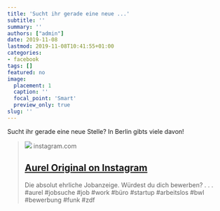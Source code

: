```yaml
---
title: 'Sucht ihr gerade eine neue ...'
subtitle: ''
summary: ''
authors: ["admin"]
date: 2019-11-08
lastmod: 2019-11-08T10:41:55+01:00
categories:
- facebook
tags: []
featured: no
image:
  placement: 1
  caption: ''
  focal_point: 'Smart'
  preview_only: true
slug: ''
---
```

Sucht ihr gerade eine neue Stelle? In Berlin gibts viele davon!
> [![](https://scontent.cdninstagram.com/v/t51.2885-15/75341303_100918054675065_5842017295281304400_n.jpg?stp=c288.0.864.864a_dst-jpg_s640x640&_nc_cat=108&ccb=1-7&_nc_sid=c4dd86&_nc_ohc=jNTJaLfp05EAX9QNDfW&_nc_ht=scontent.cdninstagram.com&oh=00_AfCkOha6U1mgWrECXzs70PDkROrs94UQ5TfIRQDP5QRQRg&oe=657E4786)](https://www.instagram.com/p/B4hvdeQox-G/?igshid=1rbr1dsumoc8y)
> instagram.com
> ## [Aurel Original on Instagram](https://www.instagram.com/p/B4hvdeQox-G/?igshid=1rbr1dsumoc8y)
>
>Die absolut ehrliche Jobanzeige. Würdest du dich bewerben?
.
.
.
#aurel #jobsuche #job #work #büro #startup #arbeitslos #bwl #bewerbung #funk #zdf

